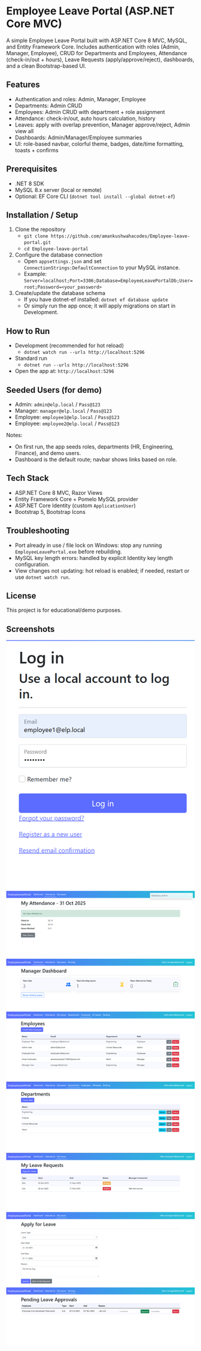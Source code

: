 # Employee Leave Portal (ASP.NET Core MVC)

A simple Employee Leave Portal built with ASP.NET Core 8 MVC, MySQL, and Entity Framework Core. Includes authentication with roles (Admin, Manager, Employee), CRUD for Departments and Employees, Attendance (check-in/out + hours), Leave Requests (apply/approve/reject), dashboards, and a clean Bootstrap-based UI.

## Features
- Authentication and roles: Admin, Manager, Employee
- Departments: Admin CRUD
- Employees: Admin CRUD with department + role assignment
- Attendance: check-in/out, auto hours calculation, history
- Leaves: apply with overlap prevention, Manager approve/reject, Admin view all
- Dashboards: Admin/Manager/Employee summaries
- UI: role-based navbar, colorful theme, badges, date/time formatting, toasts + confirms

## Prerequisites
- .NET 8 SDK
- MySQL 8.x server (local or remote)
- Optional: EF Core CLI (`dotnet tool install --global dotnet-ef`)

## Installation / Setup
1. Clone the repository
   - `git clone https://github.com/amankushwahacodes/Employee-leave-portal.git`
   - `cd Employee-leave-portal`
2. Configure the database connection
   - Open `appsettings.json` and set `ConnectionStrings:DefaultConnection` to your MySQL instance.
   - Example: `Server=localhost;Port=3306;Database=EmployeeLeavePortalDb;User=root;Password=<your_password>`
3. Create/update the database schema
   - If you have dotnet-ef installed: `dotnet ef database update`
   - Or simply run the app once; it will apply migrations on start in Development.

## How to Run
- Development (recommended for hot reload)
  - `dotnet watch run --urls http://localhost:5296`
- Standard run
  - `dotnet run --urls http://localhost:5296`
- Open the app at: `http://localhost:5296`

## Seeded Users (for demo)
- Admin: `admin@elp.local` / `Pass@123`
- Manager: `manager@elp.local` / `Pass@123`
- Employee: `employee1@elp.local` / `Pass@123`
- Employee: `employee2@elp.local` / `Pass@123`

Notes:
- On first run, the app seeds roles, departments (HR, Engineering, Finance), and demo users.
- Dashboard is the default route; navbar shows links based on role.

## Tech Stack
- ASP.NET Core 8 MVC, Razor Views
- Entity Framework Core + Pomelo MySQL provider
- ASP.NET Core Identity (custom `ApplicationUser`)
- Bootstrap 5, Bootstrap Icons

## Troubleshooting
- Port already in use / file lock on Windows: stop any running `EmployeeLeavePortal.exe` before rebuilding.
- MySQL key length errors: handled by explicit Identity key length configuration.
- View changes not updating: hot reload is enabled; if needed, restart or use `dotnet watch run`.

## License
This project is for educational/demo purposes.

## Screenshots
![Login](docs/images/Login.png "Login Page")
![Attendance](docs/images/Attendance.png "Employee Attendance")
![Dashboard](docs/images/ManagerDashboard.png "Manager Dashboard")
![Admin Employees](docs/images/AdminEmp.png "Admin Panel")
![Admin Departments](docs/images/AdminDept.png "Admin Panel")
![Attendance](docs/images/MyLeaves.png "Employee Requests")
![Leave Application](docs/images/LeaveApplication.png "Leave Application")
![Leave Approval](docs/images/ManagerLeaveApproval.png "Manager Leave Approval")
